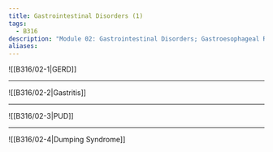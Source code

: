 ```yaml
---
title: Gastrointestinal Disorders (1)
tags:
  - B316
description: "Module 02: Gastrointestinal Disorders; Gastroesophageal Reflux Disease (GERD), Gastritis (Acute and Chronic), Peptic Ulcer Disease (PUD), and Dumping Syndrome."
aliases:
---
```

![[B316/02-1|GERD]]
___
![[B316/02-2|Gastritis]]
___
![[B316/02-3|PUD]]
___
![[B316/02-4|Dumping Syndrome]]